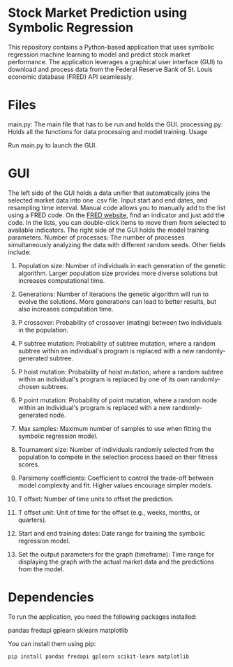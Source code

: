 # Stock Market Prediction using Symbolic Regression

This repository contains a Python-based application that uses symbolic regression machine learning to model and predict stock market performance. The application leverages a graphical user interface (GUI) to download and process data from the Federal Reserve Bank of St. Louis economic database (FRED) API seamlessly.

# Files

main.py: The main file that has to be run and holds the GUI.
processing.py: Holds all the functions for data processing and model training.
Usage

Run main.py to launch the GUI.

# GUI

The left side of the GUI holds a data unifier that automatically joins the selected market data into one .csv file.
Input start and end dates, and resampling time interval.
Manual code allows you to manually add to the list using a FRED code. On the [FRED website](https://fred.stlouisfed.org/), find an indicator and just add the code.
In the lists, you can double-click items to move them from selected to available indicators.
The right side of the GUI holds the model training parameters.
Number of processes: The number of processes simultaneously analyzing the data with different random seeds.
Other fields include:
1. Population size: Number of individuals in each generation of the genetic algorithm. Larger population size provides more diverse solutions but increases computational time.

2. Generations: Number of iterations the genetic algorithm will run to evolve the solutions. More generations can lead to better results, but also increases computation time.

3. P crossover: Probability of crossover (mating) between two individuals in the population.

4. P subtree mutation: Probability of subtree mutation, where a random subtree within an individual's program is replaced with a new randomly-generated subtree.

5. P hoist mutation: Probability of hoist mutation, where a random subtree within an individual's program is replaced by one of its own randomly-chosen subtrees.

6. P point mutation: Probability of point mutation, where a random node within an individual's program is replaced with a new randomly-generated node.

7. Max samples: Maximum number of samples to use when fitting the symbolic regression model.

8. Tournament size: Number of individuals randomly selected from the population to compete in the selection process based on their fitness scores.

 9. Parsimony coefficients: Coefficient to control the trade-off between model complexity and fit. Higher values encourage simpler models.

 10. T offset: Number of time units to offset the prediction.

 11. T offset unit: Unit of time for the offset (e.g., weeks, months, or quarters).

 12. Start and end training dates: Date range for training the symbolic regression model.

 13. Set the output parameters for the graph (timeframe): Time range for displaying the graph with the actual market data and the predictions      from the model.

# Dependencies

To run the application, you need the following packages installed:

pandas
fredapi
gplearn
sklearn
matplotlib

You can install them using pip:

```pip install pandas fredapi gplearn scikit-learn matplotlib```
